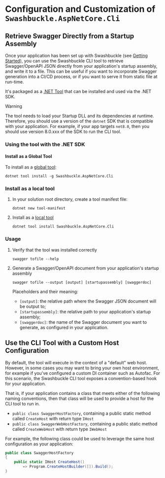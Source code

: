 # Configuration and Customization of `Swashbuckle.AspNetCore.Cli`

## Retrieve Swagger Directly from a Startup Assembly

Once your application has been set up with Swashbuckle (see [Getting Started](../README.md#getting-started)), you can
use the Swashbuckle CLI tool to retrieve Swagger/OpenAPI JSON directly from your application's startup assembly, and write
it to a file. This can be useful if you want to incorporate Swagger generation into a CI/CD process, or if you want to serve
it from static file at run-time.

It's packaged as a [.NET Tool](https://learn.microsoft.com/dotnet/core/tools/global-tools) that can be installed and used via the .NET SDK.

> [!WARNING]
> The tool needs to load your Startup DLL and its dependencies at runtime. Therefore, you should use a version of the `dotnet` SDK
> that is compatible with your application. For example, if your app targets `net8.0`, then you should use version 8.0.xxx of the SDK
> to run the CLI tool.

### Using the tool with the .NET SDK

#### Install as a Global Tool

To install as a [global tool](https://learn.microsoft.com/dotnet/core/tools/global-tools#install-a-global-tool):

```terminal
dotnet tool install -g Swashbuckle.AspNetCore.Cli
```

### Install as a local tool

1. In your solution root directory, create a tool manifest file:

    ```terminal
    dotnet new tool-manifest
    ```

2. Install as a [local tool](https://learn.microsoft.com/dotnet/core/tools/global-tools#install-a-local-tool)

    ```terminal
    dotnet tool install Swashbuckle.AspNetCore.Cli
    ```

### Usage

1. Verify that the tool was installed correctly

    ```termainal
    swagger tofile --help
    ```

2. Generate a Swagger/OpenAPI document from your application's startup assembly

    ```terminal
    swagger tofile --output [output] [startupassembly] [swaggerdoc]
    ```

    Placeholders and their meaning:
    * `[output]`: the relative path where the Swagger JSON document will be output to;
    * `[startupassembly]`: the relative path to your application's startup assembly;
    * `[swaggerdoc]`: the name of the Swagger document you want to generate, as configured in your application.

## Use the CLI Tool with a Custom Host Configuration

By default, the tool will execute in the context of a "default" web host. However, in some cases you may want to
bring your own host environment, for example if you've configured a custom DI container such as Autofac. For this
scenario, the Swashbuckle CLI tool exposes a convention-based hook for your application.

That is, if your application contains a class that meets either of the following naming conventions, then that class
will be used to provide a host for the CLI tool to run in.

* `public class SwaggerHostFactory`, containing a public static method called `CreateHost` with return type `IHost`
* `public class SwaggerWebHostFactory`, containing a public static method called `CreateWebHost` with return type `IWebHost`

For example, the following class could be used to leverage the same host configuration as your application:

```csharp
public class SwaggerHostFactory
{
    public static IHost CreateHost()
        => Program.CreateHostBuilder([]).Build();
}
```
